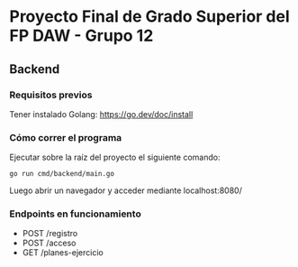 ﻿# Proyecto Final de Grado Superior del FP DAW - Grupo 12
## Backend
### Requisitos previos
Tener instalado Golang: https://go.dev/doc/install

### Cómo correr el programa
Ejecutar sobre la raíz del proyecto el siguiente comando:

```
go run cmd/backend/main.go
```

Luego abrir un navegador y acceder mediante localhost:8080/

### Endpoints en funcionamiento

- POST /registro
- POST /acceso
- GET /planes-ejercicio
